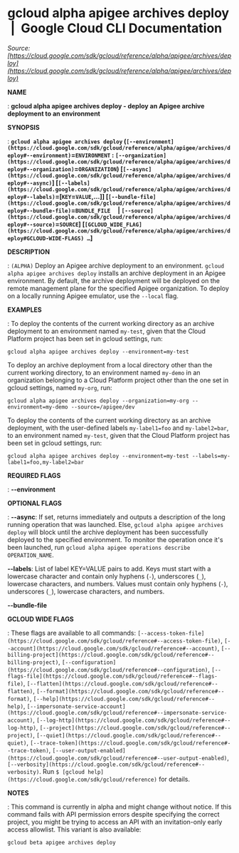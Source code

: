 # gcloud alpha apigee archives deploy  |  Google Cloud CLI Documentation

*Source: [https://cloud.google.com/sdk/gcloud/reference/alpha/apigee/archives/deploy](https://cloud.google.com/sdk/gcloud/reference/alpha/apigee/archives/deploy)*

**NAME**

: **gcloud alpha apigee archives deploy - deploy an Apigee archive deployment to an environment**

**SYNOPSIS**

: **`gcloud alpha apigee archives deploy` (`[--environment](https://cloud.google.com/sdk/gcloud/reference/alpha/apigee/archives/deploy#--environment)`=`ENVIRONMENT` : `[--organization](https://cloud.google.com/sdk/gcloud/reference/alpha/apigee/archives/deploy#--organization)`=`ORGANIZATION`) [`[--async](https://cloud.google.com/sdk/gcloud/reference/alpha/apigee/archives/deploy#--async)`] [`[--labels](https://cloud.google.com/sdk/gcloud/reference/alpha/apigee/archives/deploy#--labels)`=[`KEY`=`VALUE`,…]] [`[--bundle-file](https://cloud.google.com/sdk/gcloud/reference/alpha/apigee/archives/deploy#--bundle-file)`=`BUNDLE_FILE`     | `[--source](https://cloud.google.com/sdk/gcloud/reference/alpha/apigee/archives/deploy#--source)`=`SOURCE`] [`[GCLOUD_WIDE_FLAG](https://cloud.google.com/sdk/gcloud/reference/alpha/apigee/archives/deploy#GCLOUD-WIDE-FLAGS) …`]**

**DESCRIPTION**

: `(ALPHA)` Deploy an Apigee archive deployment to an environment.
`gcloud alpha apigee archives deploy` installs an archive deployment
in an Apigee environment.
By default, the archive deployment will be deployed on the remote management
plane for the specified Apigee organization. To deploy on a locally running
Apigee emulator, use the `--local` flag.

**EXAMPLES**

: To deploy the contents of the current working directory as an archive deployment
to an environment named ``my-test``, given that
the Cloud Platform project has been set in gcloud settings, run:

```
gcloud alpha apigee archives deploy --environment=my-test
```

To deploy an archive deployment from a local directory other than the current
working directory, to an environment named
``my-demo`` in an organization belonging to a
Cloud Platform project other than the one set in gcloud settings, named
``my-org``, run:

```
gcloud alpha apigee archives deploy --organization=my-org --environment=my-demo --source=/apigee/dev
```

To deploy the contents of the current working directory as an archive
deployment, with the user-defined labels
``my-label1=foo`` and
``my-label2=bar``, to an environment named
``my-test``, given that the Cloud Platform
project has been set in gcloud settings, run:

```
gcloud alpha apigee archives deploy --environment=my-test --labels=my-label1=foo,my-label2=bar
```

**REQUIRED FLAGS**

: **--environment**

**OPTIONAL FLAGS**

: **--async**:
If set, returns immediately and outputs a description of the long running
operation that was launched. Else, `gcloud alpha apigee archives
deploy` will block until the archive deployment has been successfully
deployed to the specified environment.
To monitor the operation once it's been launched, run `gcloud alpha apigee
operations describe OPERATION_NAME`.

**--labels**:
List of label KEY=VALUE pairs to add.
Keys must start with a lowercase character and contain only hyphens
(`-`), underscores (`_`), lowercase characters, and
numbers. Values must contain only hyphens (`-`), underscores
(`_`), lowercase characters, and numbers.

**--bundle-file**

**GCLOUD WIDE FLAGS**

: These flags are available to all commands: `[--access-token-file](https://cloud.google.com/sdk/gcloud/reference#--access-token-file)`,
`[--account](https://cloud.google.com/sdk/gcloud/reference#--account)`, `[--billing-project](https://cloud.google.com/sdk/gcloud/reference#--billing-project)`,
`[--configuration](https://cloud.google.com/sdk/gcloud/reference#--configuration)`,
`[--flags-file](https://cloud.google.com/sdk/gcloud/reference#--flags-file)`,
`[--flatten](https://cloud.google.com/sdk/gcloud/reference#--flatten)`, `[--format](https://cloud.google.com/sdk/gcloud/reference#--format)`, `[--help](https://cloud.google.com/sdk/gcloud/reference#--help)`, `[--impersonate-service-account](https://cloud.google.com/sdk/gcloud/reference#--impersonate-service-account)`,
`[--log-http](https://cloud.google.com/sdk/gcloud/reference#--log-http)`,
`[--project](https://cloud.google.com/sdk/gcloud/reference#--project)`, `[--quiet](https://cloud.google.com/sdk/gcloud/reference#--quiet)`, `[--trace-token](https://cloud.google.com/sdk/gcloud/reference#--trace-token)`, `[--user-output-enabled](https://cloud.google.com/sdk/gcloud/reference#--user-output-enabled)`,
`[--verbosity](https://cloud.google.com/sdk/gcloud/reference#--verbosity)`.
Run `$ [gcloud help](https://cloud.google.com/sdk/gcloud/reference)` for details.

**NOTES**

: This command is currently in alpha and might change without notice. If this
command fails with API permission errors despite specifying the correct project,
you might be trying to access an API with an invitation-only early access
allowlist. This variant is also available:

```
gcloud beta apigee archives deploy
```